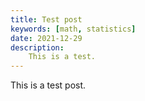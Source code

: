 ```yaml
---
title: Test post
keywords: [math, statistics]
date: 2021-12-29
description:
    This is a test.
---
```


This is a test post.